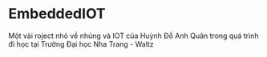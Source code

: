 # EmbeddedIOT

Một vài roject nhỏ về nhúng và IOT của Huỳnh Đỗ Anh Quân trong quá trình đi học tại Trường Đại học Nha Trang - Waltz
